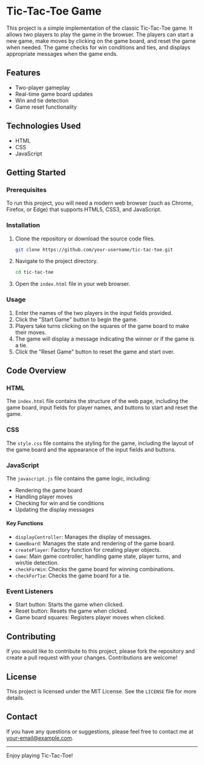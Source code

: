 # Tic-Tac-Toe Game

This project is a simple implementation of the classic Tic-Tac-Toe game. It allows two players to play the game in the browser. The players can start a new game, make moves by clicking on the game board, and reset the game when needed. The game checks for win conditions and ties, and displays appropriate messages when the game ends.

## Features

- Two-player gameplay
- Real-time game board updates
- Win and tie detection
- Game reset functionality

## Technologies Used

- HTML
- CSS
- JavaScript

## Getting Started

### Prerequisites

To run this project, you will need a modern web browser (such as Chrome, Firefox, or Edge) that supports HTML5, CSS3, and JavaScript.

### Installation

1. Clone the repository or download the source code files.

   ```bash
   git clone https://github.com/your-username/tic-tac-toe.git
   ```

2. Navigate to the project directory.

   ```bash
   cd tic-tac-toe
   ```

3. Open the `index.html` file in your web browser.

### Usage

1. Enter the names of the two players in the input fields provided.
2. Click the "Start Game" button to begin the game.
3. Players take turns clicking on the squares of the game board to make their moves.
4. The game will display a message indicating the winner or if the game is a tie.
5. Click the "Reset Game" button to reset the game and start over.

## Code Overview

### HTML

The `index.html` file contains the structure of the web page, including the game board, input fields for player names, and buttons to start and reset the game.

### CSS

The `style.css` file contains the styling for the game, including the layout of the game board and the appearance of the input fields and buttons.

### JavaScript

The `javascript.js` file contains the game logic, including:

- Rendering the game board
- Handling player moves
- Checking for win and tie conditions
- Updating the display messages

#### Key Functions

- `displayController`: Manages the display of messages.
- `GameBoard`: Manages the state and rendering of the game board.
- `createPlayer`: Factory function for creating player objects.
- `Game`: Main game controller, handling game state, player turns, and win/tie detection.
- `checkForWin`: Checks the game board for winning combinations.
- `checkForTie`: Checks the game board for a tie.

### Event Listeners

- Start button: Starts the game when clicked.
- Reset button: Resets the game when clicked.
- Game board squares: Registers player moves when clicked.

## Contributing

If you would like to contribute to this project, please fork the repository and create a pull request with your changes. Contributions are welcome!

## License

This project is licensed under the MIT License. See the `LICENSE` file for more details.

## Contact

If you have any questions or suggestions, please feel free to contact me at [your-email@example.com](mailto:your-email@example.com).

---

Enjoy playing Tic-Tac-Toe!